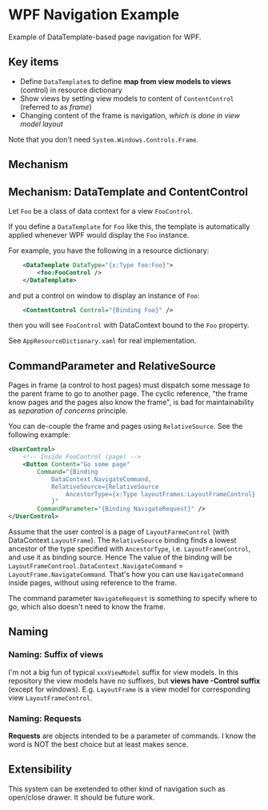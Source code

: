 # WPF Navigation Example

Example of DataTemplate-based page navigation for WPF.

## Key items

- Define `DataTemplate`s to define **map from view models to views** (control) in resource dictionary
- Show views by setting view models to content of `ContentControl` (referred to as *frame*)
- Changing content of the frame is navigation, *which is done in view model layout*

Note that you don't need `System.Windows.Controls.Frame`.

## Mechanism

## Mechanism: DataTemplate and ContentControl

Let `Foo` be a class of data context for a view `FooControl`.

If you define a `DataTemplate` for `Foo` like this, the template is automatically applied whenever WPF would display the `Foo` instance.

For example, you have the following in a resource dictionary:

```xml
    <DataTemplate DataType="{x:Type foo:Foo}">
        <foo:FooControl />
    </DataTemplate>
```

and put a control on window to display an instance of `Foo`:

```xml
    <ContentControl Control="{Binding Foo}" />
```

then you will see `FooControl` with DataContext bound to the `Foo` property.

See `AppResourceDictionary.xaml` for real implementation.

## CommandParameter and RelativeSource

Pages in frame (a control to host pages) must dispatch some message to the parent frame to go to another page. The cyclic reference, "the frame know pages and the pages also know the frame", is bad for maintainability as *separation of concerns* principle.

You can de-couple the frame and pages using `RelativeSource`. See the following example:

```xml
<UserControl>
    <!-- Inside FooControl (page) -->
    <Button Content="Go some page"
        Command="{Binding
            DataContext.NavigateCommand,
            RelativeSource={RelativeSource
                AncestorType={x:Type layoutFrames:LayoutFrameControl}
            }"
        CommandParameter="{Binding NavigateRequest}" />
</UserControl>
```

Assume that the user control is a page of `LayoutFarmeControl` (with DataContext `LayoutFrame`). The `RelativeSource` binding finds a lowest ancestor of the type specified with `AncestorType`, i.e. `LayoutFrameControl`, and use it as binding source. Hence The value of the binding will be `LayoutFrameControol.DataContext.NavigateCommand` = `LayoutFrame.NavigateCommand`. That's how you can use `NavigateCommand` inside pages, without using reference to the frame.

The command parameter `NavigateRequest` is something to specify where to go, which also doesn't need to know the frame.

## Naming

### Naming: Suffix of views

I'm not a big fun of typical `xxxViewModel` suffix for view models. In this repository the view models have no suffixes, but **views have -Control suffix** (except for windows). E.g. `LayoutFrame` is a view model for corresponding view `LayoutFrameControl`.

### Naming: Requests

**Requests** are objects intended to be a parameter of commands. I know the word is NOT the best choice but at least makes sence.

## Extensibility

This system can be exetended to other kind of navigation such as open/close drawer. It should be future work.
